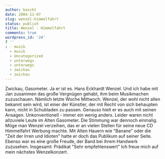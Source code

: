 ```yaml
---
author: bascht
date: 2004-12-07
slug: wenzel-himmelfahrt
status: publish
title: Wenzel - Himmelfahrt
comments: true
wordpress_id: '24'
? ''
: - musik
  - musik
  - Uncategorized
  - unterwegs
  - unterwegs
  - zwickau
  - zwickau
---
```


Zwickau, Gasometer. Ja er ist es. Hans Eckhardt Wenzel. Und ich
habe mit Jan zusammen das große Vergnügen gehabt, ihm beim
Musikmachen zuzuschauen. Nämlich letzte Woche Mittwoch. Wenzel, der
wohl nicht allen bekannt sein wird, ist einer der Künstler, der mit
Recht von sich behaupten kann, nicht in Schubladen zu passen.
Genauso hielt er es auch mit seinen Ansagen. Unkonventionell -
immer ein wenig anders. Leider waren nicht allzuviele Leute im
Alten Gasometer. Die Stimmung war dennoch einmalig. Möge man Wenzel
verzeihen, das er an vielen Stellen für seine neue CD Himmelfahrt
Werbung machte. Mit Alten Hauern wie "Banane" oder die "Zeit der
Irren und Idioten" hatte er doch das Publikum auf seiner Seite.
Ebenso war es eine große Freude, der Band bei ihrem Handwerk
zuzusehen. Insgesamt: Prädikat "Sehr empfehlenswert" Ich freue mich
auf mein nächstes Wenzelkonzert.


